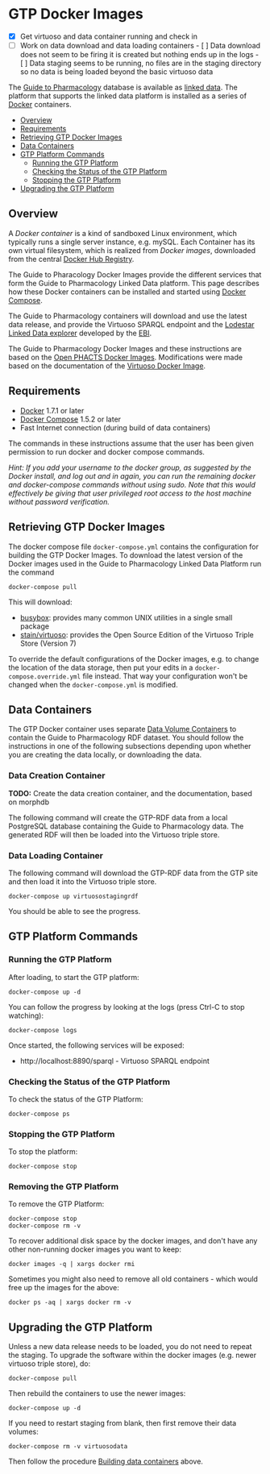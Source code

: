 # GTP Docker Images

- [x] Get virtuoso and data container running and check in
- [ ] Work on data download and data loading containers
      - [ ] Data download does not seem to be firing it is created but nothing ends up in the logs
      - [ ] Data staging seems to be running, no files are in the staging directory so no data is being loaded beyond the basic virtuoso data

The [Guide to Pharmacology](http://www.guidetopharmacology.org/) database is available as [linked data](https://www.w3.org/standards/semanticweb/data). The platform that supports the linked data platform is installed as a series of [Docker](http://docker.com/) containers.

- [Overview](#overview)
- [Requirements](#requirements)
- [Retrieving GTP Docker Images](#retrieving-gtp-docker-images)
- [Data Containers](#data-containers)
- [GTP Platform Commands](#GTP-platform-commands)
  - [Running the GTP Platform](#running-the-gtp-platform)
  - [Checking the Status of the GTP Platform](#checking-the-status-of-the-GTP-platform)
  - [Stopping the GTP Platform](#Stopping-the-GTP-platform)
- [Upgrading the GTP Platform](#Upgrading-the-GTP-Platform)

## Overview

A *Docker container* is a kind of sandboxed Linux environment, which typically runs a single server instance, e.g. mySQL. Each Container has its own virtual filesystem, which is realized from *Docker images*, downloaded from the central [Docker Hub Registry](https://registry.hub.docker.com/).

The Guide to Pharacology Docker Images provide the different services that form the Guide to Pharmacology Linked Data platform. This page describes how these Docker containers can be installed and started using [Docker Compose](http://docs.docker.com/compose/).

The Guide to Pharmacology containers will download and use the latest data release, and provide the Virtuoso SPARQL endpoint and the [Lodestar Linked Data explorer](http://ebispot.github.io/lodestar/) developed by the [EBI](http://www.ebi.ac.uk/).

The Guide to Pharmacology Docker Images and these instructions are based on the [Open PHACTS Docker Images](https://github.com/openphacts/ops-docker/blob/121f73d4cb561e1557c050f5ccb97db08b3c0a0d/README.md). Modifications were made based on the documentation of the [Virtuoso Docker Image](https://hub.docker.com/r/stain/virtuoso/).

## Requirements

- [Docker](https://docs.docker.com/installation/#installation) 1.7.1 or later
- [Docker Compose](http://docs.docker.com/compose/install/) 1.5.2 or later
- Fast Internet connection (during build of data containers)


The commands in these instructions assume that the user has been given permission to run docker and docker compose commands.

*Hint: If you add your username to the docker group, as suggested by the Docker install, and log out and in again, you can run the remaining docker and docker-compose commands without using sudo. Note that this would effectively be giving that user privileged root access to the host machine without password verification.*

## Retrieving GTP Docker Images

The docker compose file `docker-compose.yml` contains the configuration for building the GTP Docker Images. To download the latest version of the Docker images used in the Guide to Pharmacology Linked Data Platform run the command

```
docker-compose pull
```

This will download:

- [busybox](https://hub.docker.com/_/busybox/): provides many common UNIX utilities in a single small package
- [stain/virtuoso](https://registry.hub.docker.com/u/stain/virtuoso/): provides the Open Source Edition of the Virtuoso Triple Store (Version 7)

To override the default configurations of the Docker images, e.g. to change the location of the data storage, then put your edits in a `docker-compose.override.yml` file instead. That way your configuration won't be changed when the `docker-compose.yml` is modified.

## Data Containers

The GTP Docker container uses separate [Data Volume Containers](http://docs.docker.com/userguide/dockervolumes/#creating-and-mounting-a-data-volume-container) to contain the Guide to Pharmacology RDF dataset. You should follow the instructions in one of the following subsections depending upon whether you are creating the data locally, or downloading the data.

### Data Creation Container

**TODO:** Create the data creation container, and the documentation, based on morphdb

The following command will create the GTP-RDF data from a local PostgreSQL database containing the Guide to Pharmacology data. The generated RDF will then be loaded into the Virtuoso triple store.

### Data Loading Container

The following command will download the GTP-RDF data from the GTP site and then load it into the Virtuoso triple store.

```docker-compose up virtuosostagingrdf```

You should be able to see the progress.


## GTP Platform Commands

### Running the GTP Platform

After loading, to start the GTP platform:

```docker-compose up -d```

You can follow the progress by looking at the logs (press Ctrl-C to stop watching):

```docker-compose logs```

Once started, the following services will be exposed:

- http://localhost:8890/sparql - Virtuoso SPARQL endpoint

### Checking the Status of the GTP Platform

To check the status of the GTP Platform:

```docker-compose ps```

### Stopping the GTP Platform

To stop the platform:

```docker-compose stop```

### Removing the GTP Platform

To remove the GTP Platform:

```
docker-compose stop
docker-compose rm -v
```

To recover additional disk space by the docker images, and don't have any other non-running docker images you want to keep:

```
docker images -q | xargs docker rmi
```

Sometimes you might also need to remove all old containers - which would free up the images for the above:

```
docker ps -aq | xargs docker rm -v
```

## Upgrading the GTP Platform

Unless a new data release needs to be loaded, you do not need to repeat the staging. To upgrade the software within the docker images (e.g. newer virtuoso triple store), do:

```
docker-compose pull
```

Then rebuild the containers to use the newer images:

```
docker-compose up -d
```

If you need to restart staging from blank, then first remove their data volumes:

```
docker-compose rm -v virtuosodata
```

Then follow the procedure [Building data containers](#Data-Containers) above.

